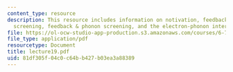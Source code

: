 ```yaml
---
content_type: resource
description: This resource includes information on notivation, feedback & electron
  screening, feedback & phonon screening, and the electron-phonon interaction.
file: https://ol-ocw-studio-app-production.s3.amazonaws.com/courses/6-763-applied-superconductivity-fall-2005/81df305f04c0c64bb427b03ea3a88389_lecture19.pdf
file_type: application/pdf
resourcetype: Document
title: lecture19.pdf
uid: 81df305f-04c0-c64b-b427-b03ea3a88389
---
```

